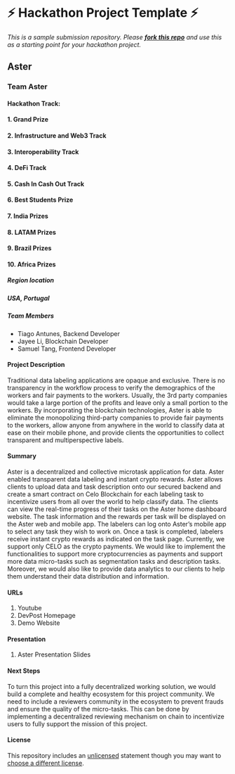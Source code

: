 
# ⚡ Hackathon Project Template ⚡
_This is a sample submission repository.
Please [__fork this repo__](https://help.github.com/articles/fork-a-repo/) and use this as a starting point for your hackathon project._

## Aster
### Team Aster

#### Hackathon Track:
#### 1. Grand Prize
#### 2. Infrastructure and Web3 Track
#### 3. Interoperability Track
#### 4. DeFi Track
#### 5. Cash In Cash Out Track
#### 6. Best Students Prize
#### 7. India Prizes
#### 8. LATAM Prizes
#### 9. Brazil Prizes
#### 10. Africa Prizes

##### Region location
##### USA, Portugal

##### Team Members
- Tiago Antunes, Backend Developer
- Jayee Li, Blockchain Developer
- Samuel Tang, Frontend Developer



#### Project Description
Traditional data labeling applications are opaque and exclusive. There is no transparency in the workflow process to verify the demographics of the workers and fair payments to the workers. Usually, the 3rd party companies would take a large portion of the profits and leave only a small portion to the workers. By incorporating the blockchain technologies, Aster is able to eliminate the monopolizing third-party companies to provide fair payments to the workers, allow anyone from anywhere in the world to classify data at ease on their mobile phone, and provide clients the opportunities to collect transparent and multiperspective labels.  


#### Summary
Aster is a decentralized and collective microtask application for data. Aster enabled transparent data labeling and instant crypto rewards. Aster allows clients to upload data and task description onto our secured backend and create a smart contract on Celo Blockchain for each labeling task to incentivize users from all over the world to help classify data. The clients can view the real-time progress of their tasks on the Aster home dashboard website. The task information and the rewards per task will be displayed on the Aster web and mobile app. The labelers can log onto Aster’s mobile app to select any task they wish to work on. Once a task is completed, labelers receive instant crypto rewards as indicated on the task page. 
Currently, we support only CELO as the crypto payments. We would like to implement the functionalities to support more cryptocurrencies as payments and support more data micro-tasks such as segmentation tasks and description tasks. Moreover, we would also like to provide data analytics to our clients to help them understand their data distribution and information. 


#### URLs
1. Youtube
2. DevPost Homepage
3. Demo Website

#### Presentation
1. Aster Presentation Slides

#### Next Steps
To turn this project into a fully decentralized working solution, we would build a complete and healthy ecosystem for this project community. We need to include a reviewers community in the ecosystem to prevent frauds and ensure the quality of the micro-tasks. This can be done by implementing a decentralized reviewing mechanism on chain to incentivize users to fully support the mission of this project. 

#### License
This repository includes an [unlicensed](http://unlicense.org/) statement though you may want to [choose a different license](https://choosealicense.com/).
